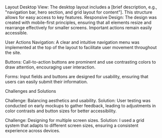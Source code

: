 Layout
Desktop View: The desktop layout includes a [brief description, e.g., "navigation bar, hero section, and grid layout for content"]. This structure allows for easy access to key features.
Responsive Design: The design was created with mobile-first principles, ensuring that all elements resize and rearrange effectively for smaller screens. Important actions remain easily accessible.

User Actions
Navigation: A clear and intuitive navigation menu was implemented at the top of the layout to facilitate user movement throughout the site.

Buttons: Call-to-action buttons are prominent and use contrasting colors to draw attention, encouraging user interaction.

Forms: Input fields and buttons are designed for usability, ensuring that users can easily submit their information.

Challenges and Solutions

Challenge: Balancing aesthetics and usability.
Solution: User testing was conducted on early mockups to gather feedback, leading to adjustments in color contrasts and button sizes for better accessibility.

Challenge: Designing for multiple screen sizes.
Solution: I used a grid system that adapts to different screen sizes, ensuring a consistent experience across devices.

